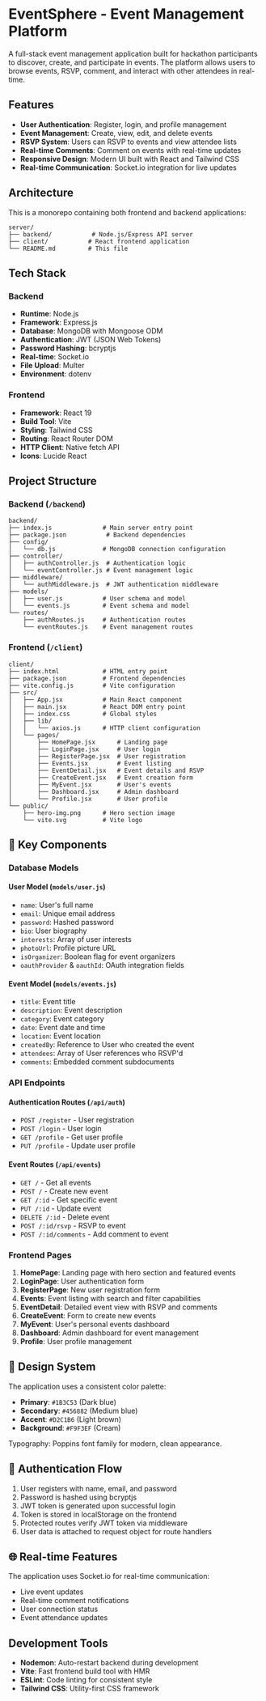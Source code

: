 # EventSphere - Event Management Platform

A full-stack event management application built for hackathon participants to discover, create, and participate in events. The platform allows users to browse events, RSVP, comment, and interact with other attendees in real-time.

## Features

- **User Authentication**: Register, login, and profile management
- **Event Management**: Create, view, edit, and delete events
- **RSVP System**: Users can RSVP to events and view attendee lists
- **Real-time Comments**: Comment on events with real-time updates
- **Responsive Design**: Modern UI built with React and Tailwind CSS
- **Real-time Communication**: Socket.io integration for live updates

##  Architecture

This is a monorepo containing both frontend and backend applications:

```
server/
├── backend/           # Node.js/Express API server
├── client/           # React frontend application
└── README.md         # This file
```

##  Tech Stack

### Backend

- **Runtime**: Node.js
- **Framework**: Express.js
- **Database**: MongoDB with Mongoose ODM
- **Authentication**: JWT (JSON Web Tokens)
- **Password Hashing**: bcryptjs
- **Real-time**: Socket.io
- **File Upload**: Multer
- **Environment**: dotenv

### Frontend

- **Framework**: React 19
- **Build Tool**: Vite
- **Styling**: Tailwind CSS
- **Routing**: React Router DOM
- **HTTP Client**: Native fetch API
- **Icons**: Lucide React

## Project Structure

### Backend (`/backend`)

```
backend/
├── index.js              # Main server entry point
├── package.json           # Backend dependencies
├── config/
│   └── db.js             # MongoDB connection configuration
├── controller/
│   ├── authController.js  # Authentication logic
│   └── eventController.js # Event management logic
├── middleware/
│   └── authMiddleware.js  # JWT authentication middleware
├── models/
│   ├── user.js           # User schema and model
│   └── events.js         # Event schema and model
└── routes/
    ├── authRoutes.js     # Authentication routes
    └── eventRoutes.js    # Event management routes
```

### Frontend (`/client`)

```
client/
├── index.html            # HTML entry point
├── package.json          # Frontend dependencies
├── vite.config.js        # Vite configuration
├── src/
│   ├── App.jsx           # Main React component
│   ├── main.jsx          # React DOM entry point
│   ├── index.css         # Global styles
│   ├── lib/
│   │   └── axios.js      # HTTP client configuration
│   └── pages/
│       ├── HomePage.jsx      # Landing page
│       ├── LoginPage.jsx     # User login
│       ├── RegisterPage.jsx  # User registration
│       ├── Events.jsx        # Event listing
│       ├── EventDetail.jsx   # Event details and RSVP
│       ├── CreateEvent.jsx   # Event creation form
│       ├── MyEvent.jsx       # User's events
│       ├── Dashboard.jsx     # Admin dashboard
│       └── Profile.jsx       # User profile
└── public/
    ├── hero-img.png      # Hero section image
    └── vite.svg          # Vite logo
```

## 🔧 Key Components

### Database Models

#### User Model (`models/user.js`)

- `name`: User's full name
- `email`: Unique email address
- `password`: Hashed password
- `bio`: User biography
- `interests`: Array of user interests
- `photoUrl`: Profile picture URL
- `isOrganizer`: Boolean flag for event organizers
- `oauthProvider` & `oauthId`: OAuth integration fields

#### Event Model (`models/events.js`)

- `title`: Event title
- `description`: Event description
- `category`: Event category
- `date`: Event date and time
- `location`: Event location
- `createdBy`: Reference to User who created the event
- `attendees`: Array of User references who RSVP'd
- `comments`: Embedded comment subdocuments

### API Endpoints

#### Authentication Routes (`/api/auth`)

- `POST /register` - User registration
- `POST /login` - User login
- `GET /profile` - Get user profile
- `PUT /profile` - Update user profile

#### Event Routes (`/api/events`)

- `GET /` - Get all events
- `POST /` - Create new event
- `GET /:id` - Get specific event
- `PUT /:id` - Update event
- `DELETE /:id` - Delete event
- `POST /:id/rsvp` - RSVP to event
- `POST /:id/comments` - Add comment to event

### Frontend Pages

1. **HomePage**: Landing page with hero section and featured events
2. **LoginPage**: User authentication form
3. **RegisterPage**: New user registration form
4. **Events**: Event listing with search and filter capabilities
5. **EventDetail**: Detailed event view with RSVP and comments
6. **CreateEvent**: Form to create new events
7. **MyEvent**: User's personal events dashboard
8. **Dashboard**: Admin dashboard for event management
9. **Profile**: User profile management

## 🎨 Design System

The application uses a consistent color palette:

- **Primary**: `#1B3C53` (Dark blue)
- **Secondary**: `#456882` (Medium blue)
- **Accent**: `#D2C1B6` (Light brown)
- **Background**: `#F9F3EF` (Cream)

Typography: Poppins font family for modern, clean appearance.


## 🔐 Authentication Flow

1. User registers with name, email, and password
2. Password is hashed using bcryptjs
3. JWT token is generated upon successful login
4. Token is stored in localStorage on the frontend
5. Protected routes verify JWT token via middleware
6. User data is attached to request object for route handlers

## 🌐 Real-time Features

The application uses Socket.io for real-time communication:

- Live event updates
- Real-time comment notifications
- User connection status
- Event attendance updates


##  Development Tools

- **Nodemon**: Auto-restart backend during development
- **Vite**: Fast frontend build tool with HMR
- **ESLint**: Code linting for consistent style
- **Tailwind CSS**: Utility-first CSS framework

